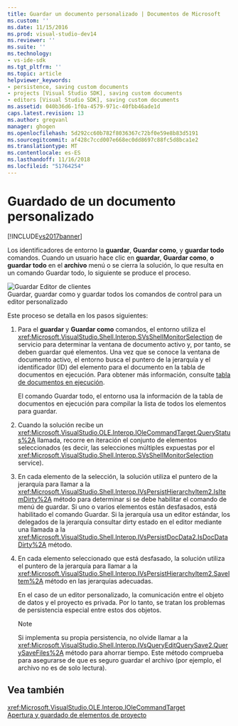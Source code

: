 ```yaml
---
title: Guardar un documento personalizado | Documentos de Microsoft
ms.custom: ''
ms.date: 11/15/2016
ms.prod: visual-studio-dev14
ms.reviewer: ''
ms.suite: ''
ms.technology:
- vs-ide-sdk
ms.tgt_pltfrm: ''
ms.topic: article
helpviewer_keywords:
- persistence, saving custom documents
- projects [Visual Studio SDK], saving custom documents
- editors [Visual Studio SDK], saving custom documents
ms.assetid: 040b36d6-1f0a-4579-971c-40fbb46ade1d
caps.latest.revision: 13
ms.author: gregvanl
manager: ghogen
ms.openlocfilehash: 5d292cc60b782f8036367c72bf0e59e8b83d5191
ms.sourcegitcommit: af428c7ccd007e668ec0dd8697c88fc5d8bca1e2
ms.translationtype: MT
ms.contentlocale: es-ES
ms.lasthandoff: 11/16/2018
ms.locfileid: "51764254"
---
```

# <a name="saving-a-custom-document"></a>Guardado de un documento personalizado
[!INCLUDE[vs2017banner](../../includes/vs2017banner.md)]

Los identificadores de entorno la **guardar**, **Guardar como**, y **guardar todo** comandos. Cuando un usuario hace clic en **guardar**, **Guardar como**, **o guardar todo** en el **archivo** menú o se cierra la solución, lo que resulta en un comando Guardar todo, lo siguiente se produce el proceso.  
  
 ![Guardar Editor de clientes](../../extensibility/internals/media/private.gif "privada")  
Guardar, guardar como y guardar todos los comandos de control para un editor personalizado  
  
 Este proceso se detalla en los pasos siguientes:  
  
1.  Para el **guardar** y **Guardar como** comandos, el entorno utiliza el <xref:Microsoft.VisualStudio.Shell.Interop.SVsShellMonitorSelection> de servicio para determinar la ventana de documento activo y, por tanto, se deben guardar qué elementos. Una vez que se conoce la ventana de documento activo, el entorno busca el puntero de la jerarquía y el identificador (ID) del elemento para el documento en la tabla de documentos en ejecución. Para obtener más información, consulte [tabla de documentos en ejecución](../../extensibility/internals/running-document-table.md).  
  
     El comando Guardar todo, el entorno usa la información de la tabla de documentos en ejecución para compilar la lista de todos los elementos para guardar.  
  
2.  Cuando la solución recibe un <xref:Microsoft.VisualStudio.OLE.Interop.IOleCommandTarget.QueryStatus%2A> llamada, recorre en iteración el conjunto de elementos seleccionados (es decir, las selecciones múltiples expuestas por el <xref:Microsoft.VisualStudio.Shell.Interop.SVsShellMonitorSelection> service).  
  
3.  En cada elemento de la selección, la solución utiliza el puntero de la jerarquía para llamar a la <xref:Microsoft.VisualStudio.Shell.Interop.IVsPersistHierarchyItem2.IsItemDirty%2A> método para determinar si se debe habilitar el comando de menú de guardar. Si uno o varios elementos están desfasados, está habilitado el comando Guardar. Si la jerarquía usa un editor estándar, los delegados de la jerarquía consultar dirty estado en el editor mediante una llamada a la <xref:Microsoft.VisualStudio.Shell.Interop.IVsPersistDocData2.IsDocDataDirty%2A> método.  
  
4.  En cada elemento seleccionado que está desfasado, la solución utiliza el puntero de la jerarquía para llamar a la <xref:Microsoft.VisualStudio.Shell.Interop.IVsPersistHierarchyItem2.SaveItem%2A> método en las jerarquías adecuadas.  
  
     En el caso de un editor personalizado, la comunicación entre el objeto de datos y el proyecto es privada. Por lo tanto, se tratan los problemas de persistencia especial entre estos dos objetos.  
  
    > [!NOTE]
    >  Si implementa su propia persistencia, no olvide llamar a la <xref:Microsoft.VisualStudio.Shell.Interop.IVsQueryEditQuerySave2.QuerySaveFiles%2A> método para ahorrar tiempo. Este método comprueba para asegurarse de que es seguro guardar el archivo (por ejemplo, el archivo no es de solo lectura).  
  
## <a name="see-also"></a>Vea también  
 <xref:Microsoft.VisualStudio.OLE.Interop.IOleCommandTarget>   
 [Apertura y guardado de elementos de proyecto](../../extensibility/internals/opening-and-saving-project-items.md)

